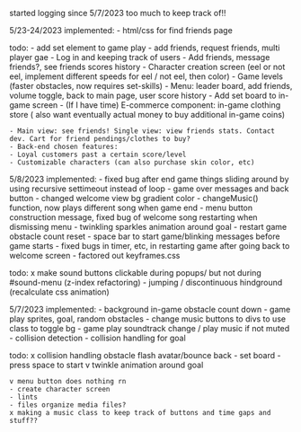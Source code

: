 started logging since 5/7/2023 too much to keep track of!!

5/23-24/2023
implemented:
    - html/css for find friends page

todo:
    - add set element to game play
    - add friends, request friends, multi player gae
    - Log in and keeping track of users
    - Add friends, message friends?, see friends scores history
    - Character creation screen (eel or not eel, implement different speeds for eel / not eel, then color)
    - Game levels (faster obstacles, now requires set-skills)
    - Menu: leader board, add friends, volume toggle, back to main page, user score history
    - Add set board to in-game screen
    - (If I have time) E-commerce component: in-game clothing store ( also want eventually actual money to buy additional in-game coins)

    - Main view: see friends! Single view: view friends stats. Contact dev. Cart for friend pendings/clothes to buy?
    - Back-end chosen features:
    - Loyal customers past a certain score/level
    - Customizable characters (can also purchase skin color, etc)



5/8/2023
implemented:
    - fixed bug after end game things sliding around by using recursive settimeout instead of loop
    - game over messages and back button
    - changed welcome view bg gradient color
    - changeMusic() function, now plays different song when game end
    - menu button construction message, fixed bug of welcome song restarting when dismissing menu
    - twinkling sparkles animation around goal
    - restart game obstacle count reset
    - space bar to start game/blinking messages before game starts
    - fixed bugs in timer, etc, in restarting game after going back to welcome screen
    - factored out keyframes.css

todo:
    x make sound buttons clickable during popups/ but not during #sound-menu (z-index refactoring)
    - jumping / discontinuous hindground (recalculate css animation)


5/7/2023
implemented:
    - background in-game obstacle count down
    - game play sprites, goal, random obstacles
    - change music buttons to divs to use class to toggle bg
    - game play soundtrack change / play music if not muted
    - collision detection
    - collision handling for goal

todo:
    x collision handling obstacle flash avatar/bounce back
    - set board
    - press space to start
    v twinkle animation around goal

    v menu button does nothing rn 
    - create character screen
    - lints
    - files organize media files?
    x making a music class to keep track of buttons and time gaps and stuff??
